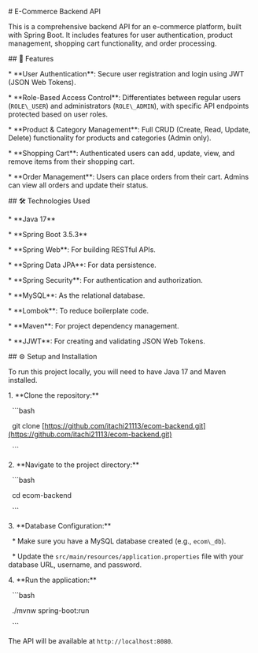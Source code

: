 \# E-Commerce Backend API



This is a comprehensive backend API for an e-commerce platform, built with Spring Boot. It includes features for user authentication, product management, shopping cart functionality, and order processing.



\## 🚀 Features



\* \*\*User Authentication\*\*: Secure user registration and login using JWT (JSON Web Tokens).

\* \*\*Role-Based Access Control\*\*: Differentiates between regular users (`ROLE\_USER`) and administrators (`ROLE\_ADMIN`), with specific API endpoints protected based on user roles.

\* \*\*Product \& Category Management\*\*: Full CRUD (Create, Read, Update, Delete) functionality for products and categories (Admin only).

\* \*\*Shopping Cart\*\*: Authenticated users can add, update, view, and remove items from their shopping cart.

\* \*\*Order Management\*\*: Users can place orders from their cart. Admins can view all orders and update their status.



\## 🛠️ Technologies Used



\* \*\*Java 17\*\*

\* \*\*Spring Boot 3.5.3\*\*

\* \*\*Spring Web\*\*: For building RESTful APIs.

\* \*\*Spring Data JPA\*\*: For data persistence.

\* \*\*Spring Security\*\*: For authentication and authorization.

\* \*\*MySQL\*\*: As the relational database.

\* \*\*Lombok\*\*: To reduce boilerplate code.

\* \*\*Maven\*\*: For project dependency management.

\* \*\*JJWT\*\*: For creating and validating JSON Web Tokens.



\## ⚙️ Setup and Installation



To run this project locally, you will need to have Java 17 and Maven installed.



1\.  \*\*Clone the repository:\*\*

&nbsp;   ```bash

&nbsp;   git clone \[https://github.com/itachi21113/ecom-backend.git](https://github.com/itachi21113/ecom-backend.git)

&nbsp;   ```

2\.  \*\*Navigate to the project directory:\*\*

&nbsp;   ```bash

&nbsp;   cd ecom-backend

&nbsp;   ```

3\.  \*\*Database Configuration:\*\*

&nbsp;   \* Make sure you have a MySQL database created (e.g., `ecom\_db`).

&nbsp;   \* Update the `src/main/resources/application.properties` file with your database URL, username, and password.



4\.  \*\*Run the application:\*\*

&nbsp;   ```bash

&nbsp;   ./mvnw spring-boot:run

&nbsp;   ```



The API will be available at `http://localhost:8080`.

